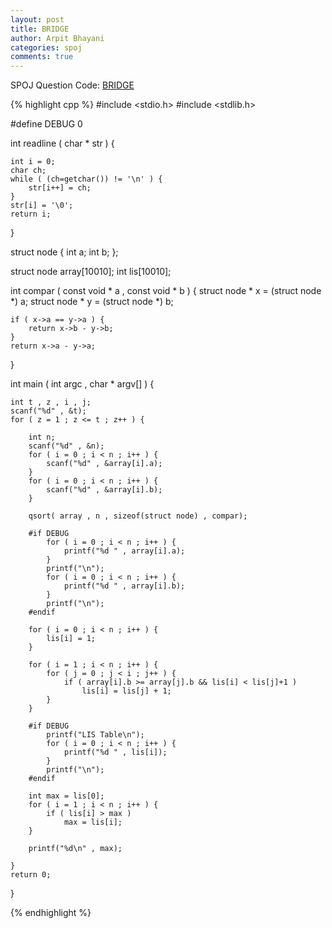 ```yaml
---
layout: post
title: BRIDGE
author: Arpit Bhayani
categories: spoj
comments: true
---
```


SPOJ Question Code: [BRIDGE](http://www.spoj.com/problems/BRIDGE/)

{% highlight cpp %}
#include <stdio.h>
#include <stdlib.h>

#define DEBUG 0

int readline ( char * str ) {

	int i = 0;
	char ch;
	while ( (ch=getchar()) != '\n' ) {
		str[i++] = ch;
	}
	str[i] = '\0';
	return i;
}

struct node {
	int a;
	int b;
};

struct node array[10010];
int lis[10010];

int compar ( const void * a , const void * b ) {
	struct node * x = (struct node *) a;
	struct node * y = (struct node *) b;

	if ( x->a == y->a ) {
		return x->b - y->b;
	}
	return x->a - y->a;


}

int main ( int argc , char * argv[] ) {

	int t , z , i , j;
	scanf("%d" , &t);
	for ( z = 1 ; z <= t ; z++ ) {

		int n;
		scanf("%d" , &n);
		for ( i = 0 ; i < n ; i++ ) {
			scanf("%d" , &array[i].a);
		}
		for ( i = 0 ; i < n ; i++ ) {
			scanf("%d" , &array[i].b);
		}

		qsort( array , n , sizeof(struct node) , compar);

		#if DEBUG
			for ( i = 0 ; i < n ; i++ ) {
				printf("%d " , array[i].a);
			}
			printf("\n");
			for ( i = 0 ; i < n ; i++ ) {
				printf("%d " , array[i].b);
			}
			printf("\n");
		#endif

		for ( i = 0 ; i < n ; i++ ) {
			lis[i] = 1;
		}

		for ( i = 1 ; i < n ; i++ ) {
			for ( j = 0 ; j < i ; j++ ) {
				if ( array[i].b >= array[j].b && lis[i] < lis[j]+1 )
					lis[i] = lis[j] + 1;
			}
		}

		#if DEBUG
			printf("LIS Table\n");
			for ( i = 0 ; i < n ; i++ ) {
				printf("%d " , lis[i]);
			}
			printf("\n");
		#endif

		int max = lis[0];
		for ( i = 1 ; i < n ; i++ ) {
			if ( lis[i] > max )
				max = lis[i];
		}

		printf("%d\n" , max);

	}
	return 0;
}

{% endhighlight %}